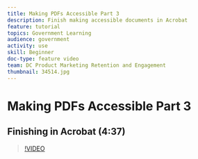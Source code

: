 ```yaml
---
title: Making PDFs Accessible Part 3
description: Finish making accessible documents in Acrobat
feature: tutorial
topics: Government Learning
audience: government
activity: use
skill: Beginner
doc-type: feature video
team: DC Product Marketing Retention and Engagement
thumbnail: 34514.jpg
---
```


# Making PDFs Accessible Part 3

## Finishing in Acrobat (4:37)

>[!VIDEO](https://video.tv.adobe.com/v/34514)
